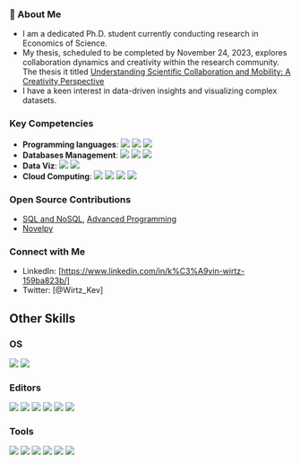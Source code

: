 
### 👋 About Me 
- I am a dedicated Ph.D. student currently conducting research in Economics of Science.
- My thesis, scheduled to be completed by November 24, 2023, explores collaboration dynamics and creativity within the research community. The thesis it titled [Understanding Scientific Collaboration and Mobility: A Creativity Perspective](https://github.com/Kwirtz/Structure-of-the-scientific-system-PhD)
- I have a keen interest in data-driven insights and visualizing complex datasets.

### Key Competencies

- **Programming languages**: ![](https://img.shields.io/badge/Python-31A8FF.svg?logo=python&logoColor=white) ![](https://img.shields.io/badge/R-276DC3.svg?logo=R&logoColor=white) ![](https://img.shields.io/badge/JavaScript-F7DF1E?style=for-the-badges&logo=javascript&logoColor=white)
- **Databases Management**: ![](https://img.shields.io/badge/MySQL-4479A1.svg?logo=mysql&logoColor=white) ![](https://img.shields.io/badge/MongoDB-47A248.svg?logo=mongodb&logoColor=white) ![](https://img.shields.io/badge/Neo4j-008CC1.svg?logo=neo4j&logoColor=white)
- **Data Viz**: ![](https://img.shields.io/badge/Power%20Bi-F2C811.svg?logo=powerbi&logoColor=white) ![](https://img.shields.io/badge/Plotly-3F4F75.svg?logo=plotly&logoColor=white)
- **Cloud Computing**: ![](https://img.shields.io/badge/Amazon%20AWS-232F3E.svg?logo=amazon-aws&logoColor=white) ![](https://img.shields.io/badge/Amazon%20S3-569A31.svg?logo=amazon-s3&logoColor=white) ![](https://img.shields.io/badge/Apache%20Spark-E25A1C.svg?logo=apache-spark&logoColor=white) ![](https://img.shields.io/badge/Apache%20Hadoop-66CCFF.svg?logo=apache-hadoop&logoColor=white)


### Open Source Contributions
- [SQL and NoSQL](https://github.com/master-ds2e/NoSQL), [Advanced Programming](https://github.com/Kwirtz/Advanced_programming)
- [Novelpy](https://github.com/Kwirtz/novelpy)

### Connect with Me
- LinkedIn: [https://www.linkedin.com/in/k%C3%A9vin-wirtz-159ba823b/]
- Twitter: [@Wirtz_Kev]


## Other Skills

### OS
![](https://img.shields.io/badge/Windows-0078D6.svg?logo=Windows&logoColor=black)
![](https://img.shields.io/badge/Ubuntu-E95420.svg?logo=Ubuntu&logoColor=white)

### Editors

![](https://img.shields.io/badge/R%20Studio-75AADB?logo=rstudio&logoColor=white)
![](https://img.shields.io/badge/Visual%20Studio%20Code-0078d7.svg?logo=visual-studio-code&logoColor=white)
![](https://img.shields.io/badge/Spyder-CC0000?style=for-the-badges&logo=spyderide&logoColor=white)
![](https://img.shields.io/badge/Jupyter%20Notebook-F37626?logo=jupyter&logoColor=white)
![](https://img.shields.io/badge/Sublime%20Text-FF9800?style=for-the-badges&logo=sublimetext&logoColor=white)
![](https://img.shields.io/badge/Google%20Colab-F9AB00?logo=google-colab&logoColor=white)

### Tools
![](https://img.shields.io/badge/markdown-000000.svg?logo=markdown&logoColor=white)
![](https://img.shields.io/badge/overleaf-47A141.svg?logo=overleaf&logoColor=white)
![](https://img.shields.io/badge/LaTeX-008080.svg?logo=latex&logoColor=white)
![](https://img.shields.io/badge/Terminal-4D4D4D.svg?logo=WindowsTerminal&logoColor=white)
![](https://img.shields.io/badge/PyPi-3775A9?style=for-the-badges&logo=pypi&logoColor=white)
![](https://img.shields.io/badge/Microsoft%20Excel-217346?logo=microsoft-excel&logoColor=white)